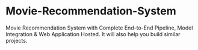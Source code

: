 # Movie-Recommendation-System
Movie Recommendation System with Complete End-to-End Pipeline, Model Integration &amp; Web Application Hosted. It will also help you build similar projects.
